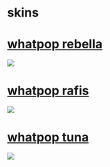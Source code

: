 # skins
# [ whatpop rebella ](https://cdn.discordapp.com/attachments/735592936242413582/735592981809201212/whatpop_rebella.osk)
![](https://akatsuki.pw/ss/UBHGUIGZ.png)
# [ whatpop rafis ](https://www.mediafire.com/file/ip69vr5od9wrft2/whatpop_rafis.osk/file)
![](https://akatsuki.pw/ss/QMENZ575.png)
# [ whatpop tuna ](https://www.mediafire.com/file/gb11u6ik5su4pts/whatpop_tuna.osk/file)
![](https://akatsuki.pw/ss/QKMN4ID5.png)
